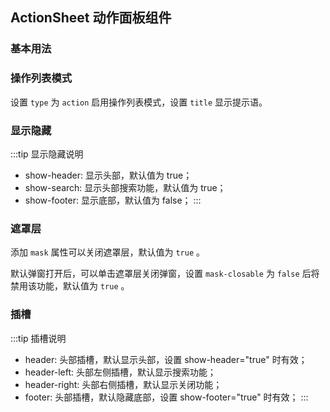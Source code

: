 <div class="demo-header">
<p class="overviewicon">
  <span class="wapi-ui-action-sheet"/>
</p>

## ActionSheet 动作面板组件

<nova-uxlink widget-name="ActionSheet"></nova-uxlink>
</div>

### 基本用法

<nova-demo-view link="action-sheet/basic-usage.vue"></nova-demo-view>

### 操作列表模式

设置 `type` 为 `action` 启用操作列表模式，设置 `title` 显示提示语。

<nova-demo-view link="action-sheet/action.vue"></nova-demo-view>

### 显示隐藏

:::tip 显示隐藏说明

- show-header: 显示头部，默认值为 true；
- show-search: 显示头部搜索功能，默认值为 true；
- show-footer: 显示底部，默认值为 false；
  :::

<nova-demo-view link="action-sheet/show.vue"></nova-demo-view>

### 遮罩层

添加 `mask` 属性可以关闭遮罩层，默认值为 `true` 。

<nova-demo-view link="action-sheet/mask.vue"></nova-demo-view>

默认弹窗打开后，可以单击遮罩层关闭弹窗，设置 `mask-closable` 为 `false` 后将禁用该功能，默认值为 `true` 。

<nova-demo-view link="action-sheet/mask-event.vue"></nova-demo-view>

### 插槽

:::tip 插槽说明

- header: 头部插槽，默认显示头部，设置 show-header="true" 时有效；
- header-left: 头部左侧插槽，默认显示搜索功能；
- header-right: 头部右侧插槽，默认显示关闭功能；
- footer: 头部插槽，默认隐藏底部，设置 show-footer="true" 时有效；
  :::

<nova-demo-view link="action-sheet/slot.vue"></nova-demo-view>

<br />
